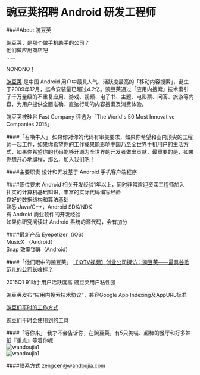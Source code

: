 豌豆荚招聘 Android 研发工程师
==========  

####About 豌豆荚

豌豆荚，是那个做手机助手的公司？  
他们做应用商店吧  
……  

NONONO！  

[豌豆荚](http://www.wandoujia.com/) 是中国 Android 用户中最具人气、活跃度最高的「移动内容搜索」，诞生于2009年12月，迄今安装量已超过4.2亿。豌豆荚通过「应用内搜索」技术索引了千万量级的不重复应用、游戏、视频、电子书、主题、电影票、问答、旅游等内容，为用户提供全面准确、直达行动的内容搜索及消费体验。  

豌豆荚被硅谷 Fast Company 评选为「The World's 50 Most Innovative Companies 2015」  


####「召唤牛人」
如果你对你的代码有审美要求，如果你希望和业内顶尖的工程师一起工作，如果你希望你的工作成果能影响中国乃至全世界手机用户的生活方式，如果你希望你的代码能够开源为全世界的开发者做出贡献，最重要的是，如果你想开心地编程，那么，加入我们吧！  

####主要职责
设计和开发基于 Android 手机客户端程序  

####职位要求
Android 相关开发经验1年以上，同时非常欢迎资深工程师加入  
扎实的计算机基础知识，丰富的实际代码编写经验   
良好的数据结构和算法基础  
熟悉 Java/C++，Android SDK/NDK  
有 Android 商业软件的开发经验  
如果你研究阅读过 Android 系统的源代码，会有加分  


####最新产品
Eyepetizer（iOS）  
MusicX （Android）  
Snap 效率锁屏（Android）  


####「他们眼中的豌豆荚」
[【KrTV视频】创业公司探访：豌豆荚——最具谷歌范儿的公司长啥样？](http://v.youku.com/v_show/id_XODM1NjQ4NjM2.html)  

2015Q1 91助手用户活跃度高 豌豆荚用户粘性强  

豌豆荚发布“应用内搜索技术协议”，兼容Google App Indexing及AppURL标准

[豌豆们平时的工作方式](http://www.zhihu.com/question/21417285)  

豌豆们平时会使用到的工具

####「等你来」
我才不会告诉你，在豌豆荚，有5只美喵、超棒的餐厅和好多妹纸『重点』等着你呢  
![wandoujia1](https://raw.githubusercontent.com/android-cn/android-jobs/master/%E5%85%B6%E4%BB%96--JD/image/wandoujia1.jpg)  
![wandoujia1](https://raw.githubusercontent.com/android-cn/android-jobs/master/%E5%85%B6%E4%BB%96--JD/image/wandoujia2.jpg)  

####联系方式
[zengcen@wandoujia.com](mailto:zengcen@wandoujia.com)
